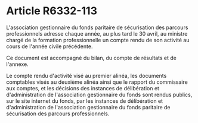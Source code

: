 # Article R6332-113

L'association gestionnaire du fonds paritaire de sécurisation des parcours professionnels adresse chaque année, au plus tard le 30 avril, au ministre chargé de la formation professionnelle un compte rendu de son activité au cours de l'année civile précédente. 

  
Ce document est accompagné du bilan, du compte de résultats et de l'annexe.



Le compte rendu d'activité visé au premier alinéa, les documents comptables visés au deuxième alinéa ainsi que le rapport du commissaire aux comptes, et les décisions des instances de délibération et d'administration de l'association gestionnaire du fonds sont rendus publics, sur le site internet du fonds, par les instances de délibération et d'administration de l'association gestionnaire du fonds paritaire de sécurisation des parcours professionnels.